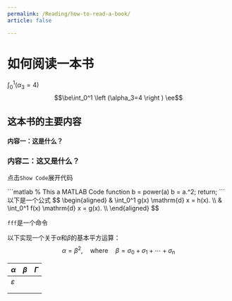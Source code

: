 ```yaml
---
permalink: /Reading/how-to-read-a-book/
article: false

---
```



# 如何阅读一本书

$\int_0^1 \left (\alpha_3=4 \right )$
$$\be\int_0^1 \left (\alpha_3=4 \right )
\ee$$


<!-- \begin{equation}
\int_0^1 x \mathrm{d} x = \frac{1}{2}
\end{equation} -->

## 这本书的主要内容



#### 内容一：这是什么？

### 内容二：这又是什么？


点击`Show Code`展开代码

<Collapse expandText="展开" collapseText="折叠"> 
```matlab
% This a MATLAB Code
function b = power(a)
b = a.^2;
return;
```
以下是一个公式
$$
    \begin{aligned}
        & \int_0^1 g(x) \mathrm{d} x = h(x). \\
        & \int_0^1 f(x) \mathrm{d} x = g(x). \\
    \end{aligned}
$$
</Collapse>


`fff`是一个命令



以下实现一个关于$\alpha$和$\beta$的基本平方运算：
$$
\alpha = \beta^2, \quad \text{where} \quad \beta = \sigma_0+\sigma_1+\cdots+\sigma_n
$$


| $\alpha$      | $\beta$ | $\Gamma$ |
| ------------- | ------- | -------- |
| $\varepsilon$ |         |          |
|               |         |          |
|               |         |          |

